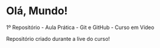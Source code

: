 # Olá, Mundo!
 1º Repositório - Aula Prática - Git e GitHub - Curso em Vídeo

Repositório criado durante a live do curso!